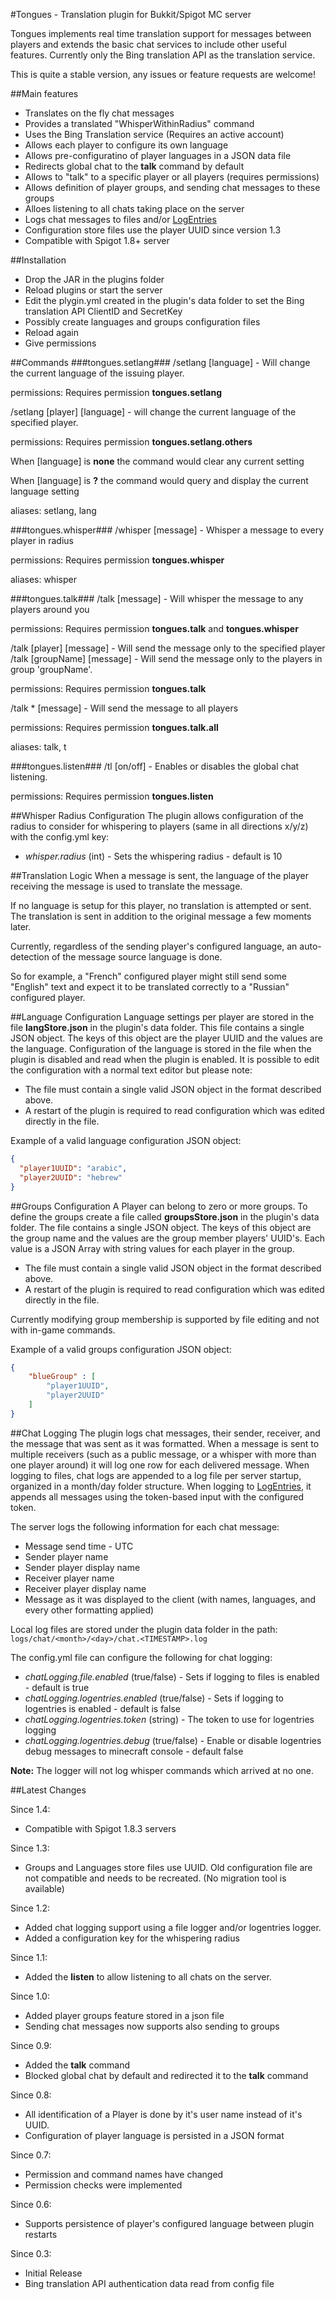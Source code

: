 #Tongues - Translation plugin for Bukkit/Spigot MC server

Tongues implements real time translation support for messages between players and extends the basic chat services to include other useful features. Currently only the Bing translation API as the translation service.

This is quite a stable version, any issues or feature requests are welcome!

##Main features
- Translates on the fly chat messages
- Provides a translated "WhisperWithinRadius" command
- Uses the Bing Translation service (Requires an active account)
- Allows each player to configure its own language
- Allows pre-configuratino of player languages in a JSON data file
- Redirects global chat to the **talk** command by default
- Allows to "talk" to a specific player or all players (requires permissions)
- Allows definition of player groups, and sending chat messages to these groups
- Alloes listening to all chats taking place on the server
- Logs chat messages to files and/or [LogEntries](logentries.com)
- Configuration store files use the player UUID since version 1.3
- Compatible with Spigot 1.8+ server

##Installation
- Drop the JAR in the plugins folder
- Reload plugins or start the server
- Edit the plygin.yml created in the plugin's data folder to set the Bing translation API ClientID and SecretKey
- Possibly create languages and groups configuration files
- Reload again
- Give permissions

##Commands
###tongues.setlang###
/setlang [language] - Will change the current language of the issuing player.

permissions: Requires permission **tongues.setlang**

/setlang [player] [language] - will change the current language of the specified player. 

permissions: Requires permission **tongues.setlang.others**

When [language] is **none** the command would clear any current setting

When [language] is **?** the command would query and display the current language setting

aliases: setlang, lang 

###tongues.whisper###
/whisper [message] - Whisper a message to every player in radius

permissions: Requires permission **tongues.whisper**

aliases: whisper

###tongues.talk###
/talk [message] - Will whisper the message to any players around you

permissions: Requires permission **tongues.talk** and **tongues.whisper**

/talk [player] [message] - Will send the message only to the specified player
/talk [groupName] [message] - Will send the message only to the players in group 'groupName'.

permissions: Requires permission **tongues.talk**

/talk * [message] - Will send the message to all players

permissions: Requires permission **tongues.talk.all**

aliases: talk, t

###tongues.listen###
/tl [on/off] - Enables or disables the global chat listening.

permissions: Requires permission **tongues.listen**

##Whisper Radius Configuration
The plugin allows configuration of the radius to consider for whispering to players (same in all directions x/y/z) with the config.yml key:
* *whisper.radius* (int) - Sets the whispering radius - default is 10

##Translation Logic
When a message is sent, the language of the player receiving the message is used to translate the message.

If no language is setup for this player, no translation is attempted or sent.
The translation is sent in addition to the original message a few moments later.

Currently, regardless of the sending player's configured language, an auto-detection of the message source language is done.

So for example, a "French" configured player might still send some "English" text and expect it to be translated correctly to a "Russian" configured player.

##Language Configuration
Language settings per player are stored in the file **langStore.json** in the plugin's data folder.
This file contains a single JSON object. The keys of this object are the player UUID and the values are the language.
Configuration of the language is stored in the file when the plugin is disabled and read when the plugin is enabled.
It is possible to edit the configuration with a normal text editor but please note:
- The file must contain a single valid JSON object in the format described above.
- A restart of the plugin is required to read configuration which was edited directly in the file.

Example of a valid language configuration JSON object:
```JSON
{
  "player1UUID": "arabic",
  "player2UUID": "hebrew"
}
```

##Groups Configuration
A Player can belong to zero or more groups.
To define the groups create a file called **groupsStore.json** in the plugin's data folder.
The file contains a single JSON object. The keys of this object are the group name and the values are the group member players' UUID's.
Each value is a JSON Array with string values for each player in the group.

- The file must contain a single valid JSON object in the format described above.
- A restart of the plugin is required to read configuration which was edited directly in the file.

Currently modifying group membership is supported by file editing and not with in-game commands.

Example of a valid groups configuration JSON object:
```JSON
{
	"blueGroup" : [
		"player1UUID",
		"player2UUID"
	]
}
```

##Chat Logging
The plugin logs chat messages, their sender, receiver, and the message that was sent as it was formatted.
When a message is sent to multiple receivers (such as a public message, or a whisper with more than one player around) it will log one row for each delivered message.
When logging to files, chat logs are appended to a log file per server startup, organized in a month/day folder structure.
When logging to [LogEntries](logentries.com), it appends all messages using the token-based input with the configured token.

The server logs the following information for each chat message:
- Message send time - UTC
- Sender player name
- Sender player display name
- Receiver player name
- Receiver player display name
- Message as it was displayed to the client (with names, languages, and every other formatting applied)

Local log files are stored under the plugin data folder in the path: `logs/chat/<month>/<day>/chat.<TIMESTAMP>.log`

The config.yml file can configure the following for chat logging:
* *chatLogging.file.enabled* (true/false) - Sets if logging to files is enabled - default is true
* *chatLogging.logentries.enabled* (true/false) - Sets if logging to logentries is enabled - default is false
* *chatLogging.logentries.token* (string) - The token to use for logentries logging
* *chatLogging.logentries.debug* (true/false) - Enable or disable logentries debug messages to minecraft console - default false


**Note:** The logger will not log whisper commands which arrived at no one.

##Latest Changes

Since 1.4:
- Compatible with Spigot 1.8.3 servers

Since 1.3:
- Groups and Languages store files use UUID. Old configuration file are not compatible and needs to be recreated. (No migration tool is available)

Since 1.2:
- Added chat logging support using a file logger and/or logentries logger.
- Added a configuration key for the whispering radius

Since 1.1:
- Added the **listen** to allow listening to all chats on the server.

Since 1.0:
- Added player groups feature stored in a json file
- Sending chat messages now supports also sending to groups

Since 0.9:
- Added the **talk** command
- Blocked global chat by default and redirected it to the **talk** command

Since 0.8:
- All identification of a Player is done by it's user name instead of it's UUID.
- Configuration of player language is persisted in a JSON format

Since 0.7:
- Permission and command names have changed
- Permission checks were implemented

Since 0.6:
- Supports persistence of player's configured language between plugin restarts

Since 0.3:
- Initial Release
- Bing translation API authentication data read from config file
